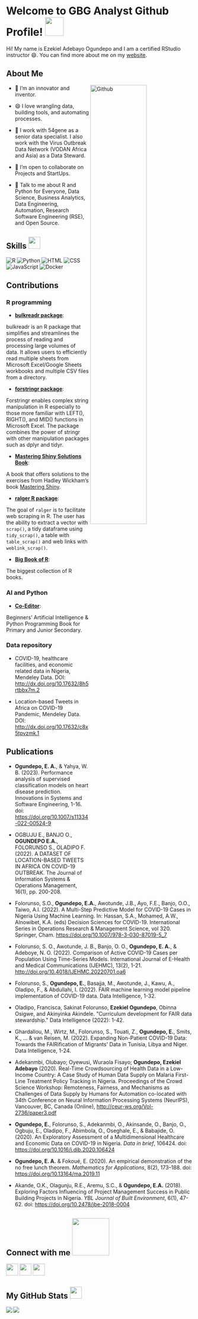 <h1> Welcome to GBG Analyst Github Profile! <img src = "https://raw.githubusercontent.com/MartinHeinz/MartinHeinz/master/wave.gif" width = 50px> </h1>
<p align='center'>

Hi! My name is Ezekiel Adebayo Ogundepo and I am a certified RStudio instructor :smile:. You can find more about me on my [website](https://bit.ly/gbganalyst).

<h2> About Me</h2>


<img width="55%" align="right" alt="Github" src="https://raw.githubusercontent.com/onimur/.github/master/.resources/git-header.svg" />


- 🔭 I’m an innovator and inventor.

- 😄 I love wrangling data, building tools, and automating processes.

- 🌱 I work with 54gene as a senior data specialist. I also work with the Virus Outbreak Data Network (VODAN Africa and Asia) as a Data Steward.
 
- 👯 I’m open to collaborate on Projects and StartUps.   

- 💬 Talk to me about R and Python for Everyone, Data Science, Business Analytics, Data Engineering, Automation, Research Software Engineering (RSE), and Open Source.

<h2> Skills <img src = "https://media2.giphy.com/media/QssGEmpkyEOhBCb7e1/giphy.gif?cid=ecf05e47a0n3gi1bfqntqmob8g9aid1oyj2wr3ds3mg700bl&rid=giphy.gif" width = 32px> </h2>

![R](https://img.shields.io/badge/-R-blue?style=flat-square&logo=R&link=https://github.com/gbganalyst/)
![Python](https://img.shields.io/badge/-Python-yellow?style=flat-square&logo=python&link=https://github.com/gbganalyst/)
![HTML](https://img.shields.io/badge/-HTML-ivory?style=flat-square&logo=HTML5&link=https://github.com/gbganalyst/)
![CSS](https://img.shields.io/badge/-CSS-GREEN?style=flat-square&logo=CSS3&link=https://github.com/gbganalyst/)
![JavaScript](https://img.shields.io/badge/-JavaScript-black?style=flat-square&logo=javascript&link=https://github.com/gbganalyst/)
![Docker](https://img.shields.io/badge/-Docker-grey?style=flat-square&logo=docker&link=https://github.com/gbganalyst/)


## Contributions

### R programming

- **[bulkreadr package](https://github.com/gbganalyst/bulkreadr)**: 

bulkreadr is an R package that simplifies and streamlines the process of reading and processing large volumes of data. It allows users to efficiently read multiple sheets from Microsoft Excel/Google Sheets workbooks and multiple CSV files from a directory.  

- **[forstringr package](https://github.com/gbganalyst/forstringr)**: 

Forstringr enables complex string manipulation in R especially to those more familiar with LEFT(), RIGHT(), and MID() functions in Microsoft Excel. The package combines the power of stringr with other manipulation packages such as dplyr and tidyr.  


- **[Mastering Shiny Solutions Book](https://mastering-shiny-solutions.org/)**:

A book that offers solutions to the exercises from Hadley Wickham’s book [Mastering Shiny](https://mastering-shiny.org/). 

- **[ralger R package](https://cran.r-project.org/web/packages/ralger/index.html)**: 

The goal of `ralger` is to facilitate web scraping in R. The user has the ability to extract a vector with `scrap()`, a tidy dataframe using `tidy_scrap()`, a table with `table_scrap()` and web links with `weblink_scrap()`.

- **[Big Book of R](https://www.bigbookofr.com)**:  

The biggest collection of R books. 


### AI and Python

- **[Co-Editor](https://www.datasciencenigeria.org/ai-beginners)**: 

Beginners’ Artificial Intelligence & Python Programming Book for Primary and Junior Secondary.  

### Data repository

- COVID-19, healthcare facilities, and economic related data in Nigeria,  Mendeley Data. DOI: http://dx.doi.org/10.17632/8h5rtbbx7m.2 

- Location-based Tweets in Africa on COVID-19 Pandemic, Mendeley Data.  DOI: http://dx.doi.org/10.17632/c8x5tpvzmk.1

## Publications

- **Ogundepo, E. A.**, & Yahya, W. B. (2023). Performance analysis of supervised classification models on heart disease prediction. Innovations in Systems and Software Engineering, 1-16. doi: https://doi.org/10.1007/s11334-022-00524-9

- OGBUJU E., BANJO O., **OGUNDEPO E.A.**, FOLORUNSO S., OLADIPO F. (2022). A DATASET OF LOCATION-BASED TWEETS IN AFRICA ON COVID-19 OUTBREAK. The Journal of Information Systems & Operations Management, 16(1), pp. 200-208.

- Folorunso, S.O., **Ogundepo, E.A.**, Awotunde, J.B., Ayo, F.E., Banjo, O.O., Taiwo, A.I. (2022). A Multi-Step Predictive Model for COVID-19 Cases in Nigeria Using Machine Learning. In: Hassan, S.A., Mohamed, A.W., Alnowibet, K.A. (eds) Decision Sciences for COVID-19. International Series in Operations Research & Management Science, vol 320. Springer, Cham. https://doi.org/10.1007/978-3-030-87019-5_7


- Folorunso, S. O., Awotunde, J. B., Banjo, O. O., **Ogundepo, E. A.**, & Adeboye, N. O. (2022). Comparison of Active COVID-19 Cases per Population Using Time-Series Models. International Journal of E-Health and Medical Communications (IJEHMC), 13(2), 1-21. http://doi.org/10.4018/IJEHMC.20220701.oa6


- Folorunso, S., **Ogundepo, E.**, Basajja, M., Awotunde, J., Kawu, A., Oladipo, F., & Abdullahi, I. (2022). FAIR machine learning model pipeline implementation of COVID-19 data. Data Intelligence, 1-32.
  
- Oladipo, Francisca, Sakinat Folorunso, **Ezekiel Ogundepo**, Obinna Osigwe, and Akinyinka Akindele. "Curriculum development for FAIR data stewardship." Data Intelligence (2022): 1-42. 

- Ghardallou, M., Wirtz, M., Folorunso, S., Touati, Z., **Ogundepo, E.**, Smits, K., ... & van Reisen, M. (2022). Expanding Non-Patient COVID-19 Data: Towards the FAIRification of Migrants' Data in Tunisia, Libya and Niger. Data Intelligence, 1-24.

- Adekanmbi, Olubayo; Oyewusi, Wuraola Fisayo; **Ogundepo, Ezekiel Adebayo** (2020). Real-Time Crowdsourcing of Health Data in a Low-Income Country: A Case Study of Human Data Supply on Malaria First-Line Treatment Policy Tracking in Nigeria. Proceedings of the Crowd Science Workshop: Remoteness, Fairness, and Mechanisms as Challenges of Data Supply by Humans for Automation co-located with 34th Conference on Neural Information Processing Systems (NeurIPS), Vancouver, BC, Canada (Online), http://ceur-ws.org/Vol-2736/paper3.pdf

- **Ogundepo, E.**, Folorunso, S., Adekanmbi, O., Akinsande, O., Banjo, O., Ogbuju, E., Oladipo, F., Abimbola, O., Oseghale, E., & Babajide, O. (2020). An Exploratory Assessment of a Multidimensional Healthcare and Economic Data on COVID-19 in Nigeria. *Data in brief*, 106424. doi: https://doi.org/10.1016/j.dib.2020.106424 

- **Ogundepo, E. A.** & Fokoué, E. (2020). An empirical demonstration of the no free lunch theorem. *Mathematics for Applications*, 8(2), 173–188. doi: https://doi.org/10.13164/ma.2019.11

- Akande, O.K., Olagunju, R.E., Aremu, S.C., & **Ogundepo, E.A.** (2018). Exploring Factors Influencing of Project Management Success in Public Building Projects in Nigeria. *YBL Journal of Built Environment*, 6(1), 47-62. doi: https://doi.org/10.2478/jbe-2018-0004

<h2> Connect with me <img src='https://raw.githubusercontent.com/ShahriarShafin/ShahriarShafin/main/Assets/handshake.gif' width="100px"> </h2>
<a href = 'https://www.twitter.com/gbganalyst'> <img width = '32px' align= 'center' src="https://raw.githubusercontent.com/rahulbanerjee26/githubAboutMeGenerator/main/icons/twitter.svg"/></a> 
<a href = 'https://https://www.linkedin.com/in/ezekiel-ogundepo/'> <img width = '32px' align= 'center' src="https://raw.githubusercontent.com/rahulbanerjee26/githubAboutMeGenerator/main/icons/linked-in-alt.svg"/></a> 
<a href = 'https://www.github.com/gbganalyst'> <img width = '32px' align= 'center' src="https://raw.githubusercontent.com/rahulbanerjee26/githubAboutMeGenerator/main/icons/github.svg"/></a> 

<h2> My GitHub Stats <img src='https://media1.giphy.com/media/du3J3cXyzhj75IOgvA/giphy.gif?cid=ecf05e47x2g034i9pzwtzzsd3xgg2w9nr94t4tflbbgo3008&rid=giphy.gif' width='32px'> </h2>

<a href="https://github.com/gbganalyst/github-readme-stats">
  <img align="left" src="https://github-readme-stats.vercel.app/api?username=gbganalyst&count_private=true&show_icons=true&theme=radical"/>
</a>
<a href="https://github.com/gbganalyst/convoychat">
  <img align="center" src="https://github-readme-stats.vercel.app/api/top-langs/?username=gbganalyst"/>
</a>
